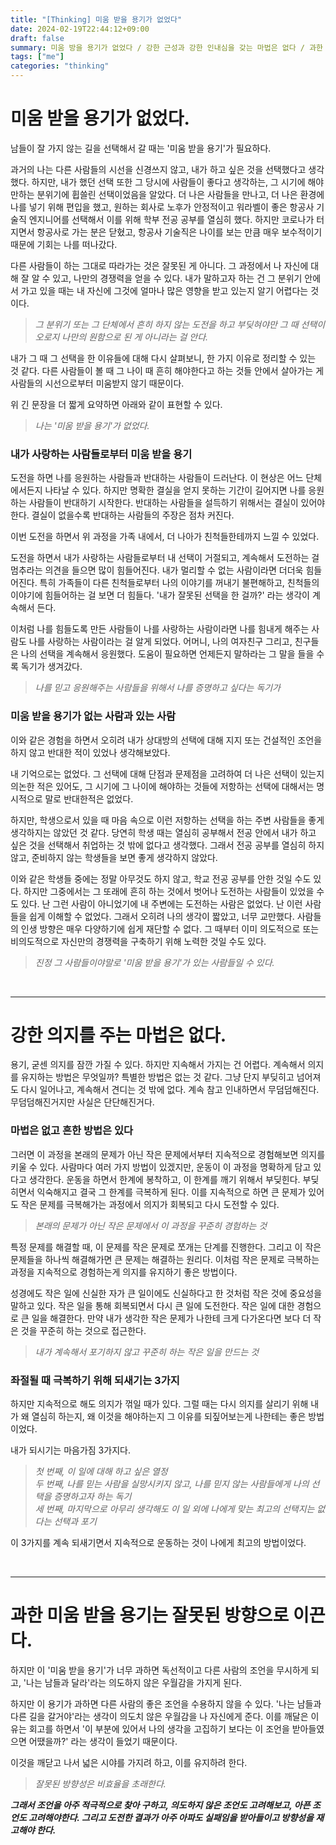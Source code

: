 ```yaml
---
title: "[Thinking] 미움 받을 용기가 없었다"
date: 2024-02-19T22:44:12+09:00
draft: false
summary: 미움 방을 용기가 없었다 / 강한 근성과 강한 인내심을 갖는 마법은 없다 / 과한 미움받을 용기는 잘못된 방향으로 이끈다 / 과한 미움받을 용기는 잘못된 방향으로 이끈다
tags: ["me"]
categories: "thinking"
---
```


# 미움 받을 용기가 없었다. 

남들이 잘 가지 않는 길을 선택해서 갈 때는 '미움 받을 용기'가 필요하다. 

과거의 나는 다른 사람들의 시선을 신경쓰지 않고, 내가 하고 싶은 것을 선택했다고 생각했다. 하지만, 내가 했던 선택 또한 그 당시에 사람들이 좋다고 생각하는, 그 시기에 해야만하는 분위기에 휩쓸린 선택이었음을 알았다. 더 나은 사람들을 만나고, 더 나은 환경에 나를 넣기 위해 편입을 했고, 원하는 회사로 노후가 안정적이고 워라벨이 좋은 항공사 기술직 엔지니어를 선택해서 이를 위해 학부 전공 공부를 열심히 했다. 하지만 코로나가 터지면서 항공사로 가는 분은 닫혔고, 항공사 기술직은 나이를 보는 만큼 매우 보수적이기 때문에 기회는 나를 떠나갔다.

다른 사람들이 하는 그대로 따라가는 것은 잘못된 게 아니다. 그 과정에서 나 자신에 대해 잘 알 수 있고, 나만의 경쟁력을 얻을 수 있다. 내가 말하고자 하는 건 그 분위기 안에서 가고 있을 때는 내 자신에 그것에 얼마나 많은 영향을 받고 있는지 알기 어렵다는 것이다.

> _그 분위기 또는 그 단체에서 흔히 하지 않는 도전을 하고 부딪혀야만 그 때 선택이 오로지 나만의 원함으로 된 게 아니라는 걸 안다._

내가 그 때 그 선택을 한 이유들에 대해 다시 살펴보니, 한 가지 이유로 정리할 수 있는 것 같다. 다른 사람들이 볼 때 그 나이 때 흔히 해야한다고 하는 것들 안에서 살아가는 게 사람들의 시선으로부터 미움받지 않기 때문이다.  

위 긴 문장을 더 짧게 요약하면 아래와 같이 표현할 수 있다.

> _나는 '미움 받을 용기'가 없었다._ 



### 내가 사랑하는 사람들로부터 미움 받을 용기 

도전을 하면 나를 응원하는 사람들과 반대하는 사람들이 드러난다. 이 현상은 어느 단체에서든지 나타날 수 있다. 하지만 명확한 결실을 얻지 못하는 기간이 길어지면 나를 응원하는 사람들이 반대하기 시작한다. 반대하는 사람들을 설득하기 위해서는 결실이 있어야 한다. 결실이 없을수록 반대하는 사람들의 주장은 점차 커진다.

이번 도전을 하면서 위 과정을 가족 내에서, 더 나아가 친척들한테까지 느낄 수 있었다. 

도전을 하면서 내가 사랑하는 사람들로부터 내 선택이 거절되고, 계속해서 도전하는 걸 멈추라는 의견을 들으면 많이 힘들어진다. 내가 멀리할 수 없는 사람이라면 더더욱 힘들어진다. 특히 가족들이 다른 친척들로부터 나의 이야기를 꺼내기 불편해하고, 친척들의 이야기에 힘들어하는 걸 보면 더 힘들다. '내가 잘못된 선택을 한 걸까?' 라는 생각이 계속해서 든다.

이처럼 나를 힘들도록 만든 사람들이 나를 사랑하는 사람이라면 나를 힘내게 해주는 사람도 나를 사랑하는 사람이라는 걸 알게 되었다. 어머니, 나의 여자친구 그리고, 친구들은 나의 선택을 계속해서 응원했다. 도움이 필요하면 언제든지 말하라는 그 말을 들을 수록 독기가 생겨갔다.

> _나를 믿고 응원해주는 사람들을 위해서 나를 증명하고 싶다는 독기가_  


### 미움 받을 용기가 없는 사람과 있는 사람

이와 같은 경험을 하면서 오히려 내가 상대방의 선택에 대해 지지 또는 건설적인 조언을 하지 않고 반대한 적이 있었나 생각해보았다.

내 기억으로는 없었다. 그 선택에 대해 단점과 문제점을 고려하여 더 나은 선택이 있는지 의논한 적은 있어도, 그 시기에 그 나이에 해야하는 것들에 저항하는 선택에 대해서는 명시적으로 말로 반대한적은 없었다. 

하지만, 학생으로서 있을 때 마음 속으로 이런 저항하는 선택을 하는 주변 사람들을 좋게 생각하지는 않았던 것 같다. 당연히 학생 때는 열심히 공부해서 전공 안에서 내가 하고 싶은 것을 선택해서 취업하는 것 밖에 없다고 생각했다. 그래서 전공 공부를 열심히 하지 않고, 준비하지 않는 학생들을 보면 좋게 생각하지 않았다. 

이와 같은 학생들 중에는 정말 아무것도 하지 않고, 학교 전공 공부를 안한 것일 수도 있다. 하지만 그중에서는 그 또래에 흔히 하는 것에서 벗어나 도전하는 사람들이 있었을 수도 있다. 난 그런 사람이 아니었기에 내 주변에는 도전하는 사람은 없었다. 난 이런 사람들을 쉽게 이해할 수 없었다. 그래서 오히려 나의 생각이 짧았고, 너무 교만했다. 사람들의 인생 방향은 매우 다양하기에 쉽게 재단할 수 없다. 그 때부터 이미 의도적으로 또는 비의도적으로 자신만의 경쟁력을 구축하기 위해 노력한 것일 수도 있다.

>_진정 그 사람들이야말로 '미움 받을 용기'가 있는 사람들일 수 있다._


&nbsp;

---

# 강한 의지를 주는 마법은 없다.

용기, 굳센 의지를 잠깐 가질 수 있다. 하지만 지속해서 가지는 건 어렵다. 계속해서 의지를 유지하는 방법은 무엇일까?
특별한 방법은 없는 것 같다. 그냥 단지 부딪히고 넘어져도 다시 일어나고, 계속해서 견디는 것 밖에 없다. 계속 참고 인내하면서 무덤덤해진다. 무덤덤해진거지만 사실은 단단해진거다. 


### 마법은 없고 흔한 방법은 있다

그러면 이 과정을 본래의 문제가 아닌 작은 문제에서부터 지속적으로 경험해보면 의지를 키울 수 있다. 사람마다 여러 가지 방법이 있겠지만, 운동이 이 과정을 명확하게 담고 있다고 생각한다. 운동을 하면서 한계에 봉착하고, 이 한계를 깨기 위해서 부딪힌다. 부딪히면서 익숙해지고 결국 그 한계를 극복하게 된다. 이를 지속적으로 하면 큰 문제가 있어도 작은 문제를 극복해가는 과정에서 의지가 회복되고 다시 도전할 수 있다. 

> _본래의 문제가 아닌 작은 문제에서 이 과정을 꾸준히 경험하는 것_  

특정 문제를 해결할 때, 이 문제를 작은 문제로 쪼개는 단계를 진행한다. 그리고 이 작은 문제들을 하나씩 해결해가면 큰 문제는 해결하는 원리다. 이처럼 작은 문제로 극복하는 과정을 지속적으로 경험하는게 의지를 유지하기 좋은 방법이다. 

성경에도 작은 일에 신실한 자가 큰 일이에도 신실하다고 한 것처럼 작은 것에 중요성을 말하고 있다. 작은 일을 통해 회복되면서 다시 큰 일에 도전한다. 작은 일에 대한 경험으로 큰 일을 해결한다. 만약 내가 생각한 작은 문제가 나한테 크게 다가온다면 보다 더 작은 것을 꾸준히 하는 것으로 접근한다.

> _내가 계속해서 포기하지 않고 꾸준히 하는 작은 일을 만드는 것_

### 좌절될 때 극복하기 위해 되새기는 3가지 

하지만 지속적으로 해도 의지가 꺾일 때가 있다. 그럴 때는 다시 의지를 살리기 위해 내가 왜 열심히 하는지, 왜 이것을 해야하는지 그 이유를 되짚어보는게 나한테는 좋은 방법이었다.

내가 되시기는 마음가짐 3가지다.

> _첫 번째, 이 일에 대해 하고 싶은 열정_  
> _두 번째, 나를 믿는 사람을 실망시키지 않고, 나를 믿지 않는 사람들에게 나의 선택을 증명하고자 하는 독기_  
> _세 번째, 마지막으로 아무리 생각해도 이 일 외에 나에게 맞는 최고의 선택지는 없다는 선택과 포기_

이 3가지를 계속 되새기면서 지속적으로 운동하는 것이 나에게 최고의 방법이었다. 

&nbsp;

---


# 과한 미움 받을 용기는 잘못된 방향으로 이끈다. 

하지만 이 '미움 받을 용기'가 너무 과하면 독선적이고 다른 사람의 조언을 무시하게 되고, '나는 남들과 달라'라는 의도하지 않은 우월감을 가지게 된다.  

하지만 이 용기가 과하면 다른 사람의 좋은 조언을 수용하지 않을 수 있다. '나는 남들과 다른 길을 갈거야'라는 생각이 의도치 않은 우월감을 나 자신에게 준다. 이를 깨달은 이유는 회고를 하면서 '이 부분에 있어서 나의 생각을 고집하기 보다는 이 조언을 받아들였으면 어땠을까?' 라는 생각이 들었기 때문이다. 

이것을 깨닫고 나서 넓은 시야를 가지려 하고, 이를 유지하려 한다.  

> _잘못된 방향성은 비효율을 초래한다._

**_그래서 조언을 아주 적극적으로 찾아 구하고, 의도하지 않은 조언도 고려해보고, 아픈 조언도 고려해야한다. 그리고 도전한 결과가 아주 아파도 실패임을 받아들이고 방향성을 재고해야 한다._**

&nbsp;
